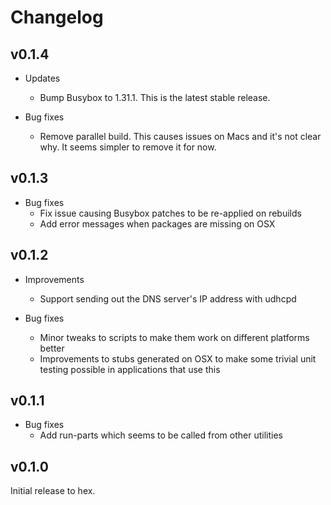 # Changelog

## v0.1.4

* Updates
  * Bump Busybox to 1.31.1. This is the latest stable release.

* Bug fixes
  * Remove parallel build. This causes issues on Macs and it's not clear why. It
    seems simpler to remove it for now.

## v0.1.3

* Bug fixes
  * Fix issue causing Busybox patches to be re-applied on rebuilds
  * Add error messages when packages are missing on OSX

## v0.1.2

* Improvements
  * Support sending out the DNS server's IP address with udhcpd

* Bug fixes
  * Minor tweaks to scripts to make them work on different platforms better
  * Improvements to stubs generated on OSX to make some trivial unit testing
    possible in applications that use this

## v0.1.1

* Bug fixes
  * Add run-parts which seems to be called from other utilities

## v0.1.0

Initial release to hex.
